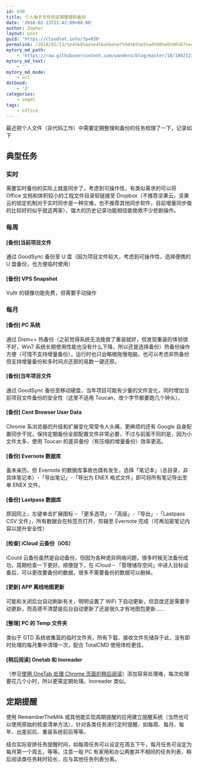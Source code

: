 ```yaml
---
id: 930
title: 个人电子文件的定期整理和备份
date: '2018-02-13T21:42:09+08:00'
author: Zephur
layout: post
guid: 'https://cloudlet.info/?p=930'
permalink: /2018/02/13/%e4%b8%aa%e4%ba%ba%e7%94%b5%e5%ad%90%e6%96%87%e4%bb%b6%e7%9a%84%e5%ae%9a%e6%9c%9f%e6%95%b4%e7%90%86%e5%92%8c%e5%a4%87%e4%bb%bd/
mytory_md_path:
    - 'https://raw.githubusercontent.com/wandero/blog/master/18/1802123%E4%B8%AA%E4%BA%BA%E7%94%B5%E5%AD%90%E6%96%87%E4%BB%B6%E7%9A%84%E5%AE%9A%E6%9C%9F%E6%95%B4%E7%90%86%E5%92%8C%E5%A4%87%E4%BB%BD.md'
mytory_md_text:
    - ''
mytory_md_mode:
    - url
dotGood:
    - '2'
categories:
    - smgmt
tags:
    - office
---
```


最近把个人文件（非代码工作）中需要定期整理和备份的任务梳理了一下，记录如下

<!--more-->

## 典型任务

### 实时

需要实时备份的实际上就是同步了，考虑到可操作性，有类似需求的可以将 Office 文档和体积较小的工程文件目录软链接至 Dropbox（不推荐坚果云，坚果云的锁定机制对于实时同步是一种灾难，也不推荐其他同步软件，目前增量同步做的比较好的似乎就这两家），强大的历史记录功能相信能挽救不少悲剧操作。

### 每周

#### **\[备份\]当前项目文件**

通过 GoodSync 备份至 U 盘（因为项目文件较大，考虑到可操作性，选择便携的 U 盘备份，也方便临时使用）

#### \[备份\] VPS Snapshot

Vultr 的镜像功能免费，但需要手动操作

### 每月

#### \[备份\] PC 系统

通过 Dism++ 热备份（之前觉得系统无法挽救了重装就好，但发现重装的体验很不好，Win7 系统长期使用性能也没有什么下降，所以还是选择备份）热备份操作方便（可惜不支持增量备份），运行时也只会略微拖慢电脑，也可以考虑非热备份但支持增量备份和多时间点还原的易数一键还原。

#### \[备份\]当年项目文件

通过 GoodSync 备份至移动硬盘，当年项目可能有少量的文件变化，同时增加当前项目文件备份的安全性（这里不适用 Toucan，改个字节都要跑几个钟头）。

#### \[备份\] Cent Browser User Data

Chrome 系浏览器的升级和扩展变化常常令人头痛，更麻烦的还有 Google 自身配置同步干扰，保持定期备份全部配置文件非常必要，不过与前面不同的是，因为小文件太多，使用 Toucan 的差异备份（有压缩的增量备份）效率更高。

#### \[备份\] Evernote 数据库

虽未亲历，但 Evernote 的数据库事故也偶有发生，选择「笔记本」（总目录，非具体笔记本）-「导出笔记」-「导出为 ENEX 格式文件」即可将所有笔记导出至单 ENEX 文件。

#### \[备份\] Lastpass 数据库

原因同上，左键单击扩展图标 – 「更多选项」-「高级」-「导出」-「Lastpass CSV 文件」，所有数据会在标签页打开，剪辑至 Evernote 完成（可再加密笔记内容以提升安全性）

#### \[检查\] iCloud 云备份（iOS）

iCould 云备份虽然是自动备份，但因为各种诡异网络问题，很多时候无法备份成功，周期检查一下更好。顺便提下，在 iCloud – 「管理储存空间」中进入目标设备后，可以更改要备份的数据，很多不需要备份的数据可以删掉。

#### \[更新\] APP 离线地图更新

可能和关闭后台自动刷新有关，明明设置了 WiFi 下自动更新，但百度还是需要手动更新，而高德不清楚是后台自动更新了还是很久才有地图包更新……

#### \[整理\] PC 的 Temp 文件夹

类似于 GTD 系统收集篮的临时文件夹，所有下载、接收文件先储存于此，没有即时处理的每月集中清理一次，配合 TotalCMD 使用体检更佳。

#### \[稍后阅读\] Onetab 和 Inoreader

（参见[使用 OneTab 处理 Chrome 页面的稍后阅读](https://cloudlet.info/t/428)）添加容易处理难，每次处理要花几个小时，所以更需定期处理。Inoreader 类似。

## 定期提醒

使用 RememberTheMilk 或其他能实现周期提醒的应用建立提醒系统（当然也可以使用原始的核查清单方法），针对各类任务进行定时提醒，如每周、每月、每年、出差前后、重装系统前后等等。

结合实际安排任务提醒时间，如每周任务可以设定在周五下午，每月任务可设定为每月第一个周五，等等。注意一般 PC 有家用和办公两套并不相同的任务列表，稍后阅读类任务耗时较长，应与其他任务列表分离。